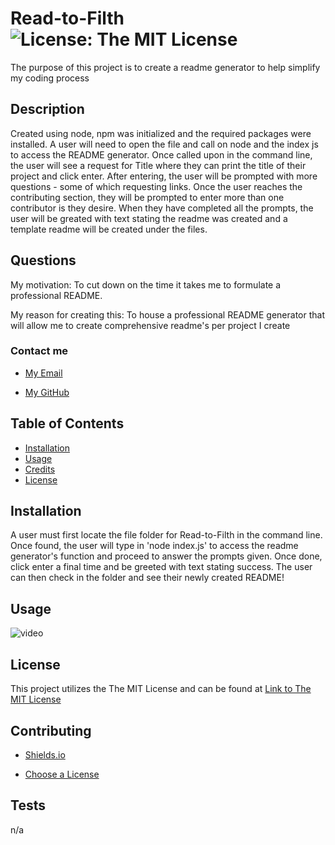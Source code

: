 # Read-to-Filth         ![License: The MIT License](https://img.shields.io/badge/License-The_MIT_License-lavender)  

The purpose of this project is to create a readme generator to help simplify my coding process

## Description
  
  Created using node, npm was initialized and the required packages were installed. A user will need to open the file and call on node and the index js to access the README generator. Once called upon in the command line, the user will see a request for Title where they can print the title of their project and click enter. After entering, the user will be prompted with more questions - some of which requesting links. Once the user reaches the contributing section, they will be prompted to enter more than one contributor is they desire. When they have completed all the prompts, the user will be greated with text stating the readme was created and a template readme will be created under the files.
  
## Questions 
  
  My motivation: To cut down on the time it takes me to formulate a professional README.
  
  My reason for creating this: To house a professional README generator that will allow me to create comprehensive readme's per  project I create
  
### Contact me
  
  - [My Email](mailto:gflatch@att.net)
  
  - [My GitHub](https://github.com/notsnowwhite)
  
## Table of Contents
  
  - [Installation](#installation)
  - [Usage](#usage)
  - [Credits](#credits)
  - [License](#license)
  
  
## Installation
  
  A user must first locate the file folder for Read-to-Filth in the command line. Once found, the user will type in 'node index.js' to access the readme generator's function and proceed to answer the prompts given. Once done, click enter a final time and be greeted with text stating success. The user can then check in the folder and see their newly created README!
  
## Usage

  ![video](./assets/images/Untitled_%20Apr%2021,%202024%202_45%20PM.gif)

  ## License
  
  This project utilizes the The MIT License and can be found at [Link to The MIT License](https://choosealicense.com/licenses/mit/)
  
## Contributing
  
  - [Shields.io](https://https://shields.io/badges/static-badge)

 - [Choose a License](https://https://choosealicense.com/)


  
## Tests
  
  n/a
  
